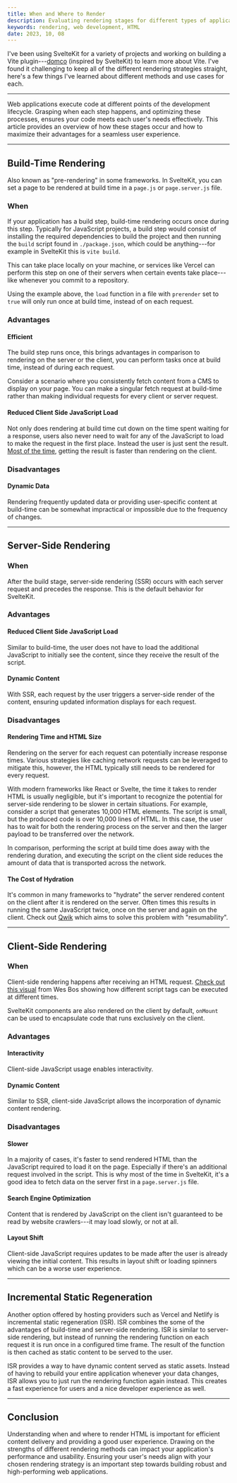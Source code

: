 ```yaml
---
title: When and Where to Render
description: Evaluating rendering stages for different types of applications and content.
keywords: rendering, web development, HTML
date: 2023, 10, 08
---
```


I've been using SvelteKit for a variety of projects and working on building a Vite plugin---[domco](https://github.com/rossrobino/domco) (inspired by SvelteKit) to learn more about Vite. I've found it challenging to keep all of the different rendering strategies straight, here's a few things I've learned about different methods and use cases for each.

---

Web applications execute code at different points of the development lifecycle. Grasping when each step happens, and optimizing these processes, ensures your code meets each user's needs effectively. This article provides an overview of how these stages occur and how to maximize their advantages for a seamless user experience.

---

## Build-Time Rendering

Also known as "pre-rendering" in some frameworks. In SvelteKit, you can set a page to be rendered at build time in a `page.js` or `page.server.js` file.

### When

If your application has a build step, build-time rendering occurs once during this step. Typically for JavaScript projects, a build step would consist of installing the required dependencies to build the project and then running the `build` script found in `./package.json`, which could be anything---for example in SvelteKit this is `vite build`.

This can take place locally on your machine, or services like Vercel can perform this step on one of their servers when certain events take place---like whenever you commit to a repository.

Using the example above, the `load` function in a file with `prerender` set to `true` will only run once at build time, instead of on each request.

### Advantages

#### Efficient

The build step runs once, this brings advantages in comparison to rendering on the server or the client, you can perform tasks once at build time, instead of during each request.

Consider a scenario where you consistently fetch content from a CMS to display on your page. You can make a singular fetch request at build-time rather than making individual requests for every client or server request.

#### Reduced Client Side JavaScript Load

Not only does rendering at build time cut down on the time spent waiting for a response, users also never need to wait for any of the JavaScript to load to make the request in the first place. Instead the user is just sent the result. [Most of the time](#disadvantages-1), getting the result is faster than rendering on the client.

### Disadvantages

#### Dynamic Data

Rendering frequently updated data or providing user-specific content at build-time can be somewhat impractical or impossible due to the frequency of changes.

---

## Server-Side Rendering

### When

After the build stage, server-side rendering (SSR) occurs with each server request and precedes the response. This is the default behavior for SvelteKit.

### Advantages

#### Reduced Client Side JavaScript Load

Similar to build-time, the user does not have to load the additional JavaScript to initially see the content, since they receive the result of the script.

#### Dynamic Content

With SSR, each request by the user triggers a server-side render of the content, ensuring updated information displays for each request.

### Disadvantages

#### Rendering Time and HTML Size

Rendering on the server for each request can potentially increase response times. Various strategies like caching network requests can be leveraged to mitigate this, however, the HTML typically still needs to be rendered for every request.

With modern frameworks like React or Svelte, the time it takes to render HTML is usually negligible, but it's important to recognize the potential for server-side rendering to be slower in certain situations. For example, consider a script that generates 10,000 HTML elements. The script is small, but the produced code is over 10,000 lines of HTML. In this case, the user has to wait for both the rendering process on the server and then the larger payload to be transferred over the network.

In comparison, performing the script at build time does away with the rendering duration, and executing the script on the client side reduces the amount of data that is transported across the network.

#### The Cost of Hydration

It's common in many frameworks to "hydrate" the server rendered content on the client after it is rendered on the server. Often times this results in running the same JavaScript twice, once on the server and again on the client. Check out [Qwik](https://qwik.builder.io/docs/concepts/resumable/) which aims to solve this problem with "resumability".

---

## Client-Side Rendering

### When

Client-side rendering happens after receiving an HTML request. [Check out this visual](https://twitter.com/wesbos/status/1694081235729928529) from Wes Bos showing how different script tags can be executed at different times.

SvelteKit components are also rendered on the client by default, `onMount` can be used to encapsulate code that runs exclusively on the client.

### Advantages

#### Interactivity

Client-side JavaScript usage enables interactivity.

#### Dynamic Content

Similar to SSR, client-side JavaScript allows the incorporation of dynamic content rendering.

### Disadvantages

#### Slower

In a majority of cases, it's faster to send rendered HTML than the JavaScript required to load it on the page. Especially if there's an additional request involved in the script. This is why most of the time in SvelteKit, it's a good idea to fetch data on the server first in a `page.server.js` file.

#### Search Engine Optimization

Content that is rendered by JavaScript on the client isn't guaranteed to be read by website crawlers---it may load slowly, or not at all.

#### Layout Shift

Client-side JavaScript requires updates to be made after the user is already viewing the initial content. This results in layout shift or loading spinners which can be a worse user experience.

---

## Incremental Static Regeneration

Another option offered by hosting providers such as Vercel and Netlify is incremental static regeneration (ISR). ISR combines the some of the advantages of build-time and server-side rendering. ISR is similar to server-side rendering, but instead of running the rendering function on each request it is run once in a configured time frame. The result of the function is then cached as static content to be served to the user.

ISR provides a way to have dynamic content served as static assets. Instead of having to rebuild your entire application whenever your data changes, ISR allows you to just run the rendering function again instead. This creates a fast experience for users and a nice developer experience as well.

---

## Conclusion

Understanding when and where to render HTML is important for efficient content delivery and providing a good user experience. Drawing on the strengths of different rendering methods can impact your application's performance and usability. Ensuring your user's needs align with your chosen rendering strategy is an important step towards building robust and high-performing web applications.
